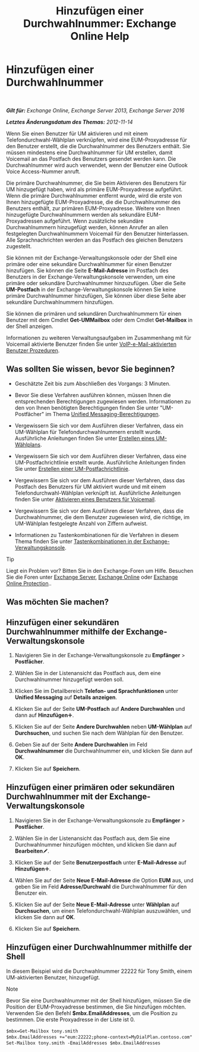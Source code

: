 ﻿---
title: 'Hinzufügen einer Durchwahlnummer: Exchange Online Help'
TOCTitle: Hinzufügen einer Durchwahlnummer
ms:assetid: 1a73c9c8-cb50-4bd7-a101-dadd20e28031
ms:mtpsurl: https://technet.microsoft.com/de-de/library/Dd335124(v=EXCHG.150)
ms:contentKeyID: 50554813
ms.date: 05/23/2018
mtps_version: v=EXCHG.150
ms.translationtype: MT
---

# Hinzufügen einer Durchwahlnummer

 

_**Gilt für:** Exchange Online, Exchange Server 2013, Exchange Server 2016_

_**Letztes Änderungsdatum des Themas:** 2012-11-14_

Wenn Sie einen Benutzer für UM aktivieren und mit einem Telefondurchwahl-Wählplan verknüpfen, wird eine EUM-Proxyadresse für den Benutzer erstellt, die die Durchwahlnummer des Benutzers enthält. Sie müssen mindestens eine Durchwahlnummer für UM erstellen, damit Voicemail an das Postfach des Benutzers gesendet werden kann. Die Durchwahlnummer wird auch verwendet, wenn der Benutzer eine Outlook Voice Access-Nummer anruft.

Die primäre Durchwahlnummer, die Sie beim Aktivieren des Benutzers für UM hinzugefügt haben, wird als primäre EUM-Proxyadresse aufgeführt. Wenn die primäre Durchwahlnummer entfernt wurde, wird die erste von Ihnen hinzugefügte EUM-Proxyadresse, die die Durchwahlnummer des Benutzers enthält, zur primären EUM-Proxyadresse. Weitere von Ihnen hinzugefügte Durchwahlnummern werden als sekundäre EUM-Proxyadressen aufgeführt. Wenn zusätzliche sekundäre Durchwahlnummern hinzugefügt werden, können Anrufer an allen festgelegten Durchwahlnummern Voicemail für den Benutzer hinterlassen. Alle Sprachnachrichten werden an das Postfach des gleichen Benutzers zugestellt.

Sie können mit der Exchange-Verwaltungskonsole oder der Shell eine primäre oder eine sekundäre Durchwahlnummer für einen Benutzer hinzufügen. Sie können die Seite **E-Mail-Adresse** im Postfach des Benutzers in der Exchange-Verwaltungskonsole verwenden, um eine primäre oder sekundäre Durchwahlnummer hinzuzufügen. Über die Seite **UM-Postfach** in der Exchange-Verwaltungskonsole können Sie keine primäre Durchwahlnummer hinzufügen, Sie können über diese Seite aber sekundäre Durchwahlnummern hinzufügen.

Sie können die primären und sekundären Durchwahlnummern für einen Benutzer mit dem Cmdlet **Get-UMMailbox** oder dem Cmdlet **Get-Mailbox** in der Shell anzeigen.

Informationen zu weiteren Verwaltungsaufgaben im Zusammenhang mit für Voicemail aktivierte Benutzer finden Sie unter [VoIP-e-Mail-aktivierten Benutzer Prozeduren](voice-mail-enabled-user-procedures-exchange-2013-help.md).

## Was sollten Sie wissen, bevor Sie beginnen?

  - Geschätzte Zeit bis zum Abschließen des Vorgangs: 3 Minuten.

  - Bevor Sie diese Verfahren ausführen können, müssen Ihnen die entsprechenden Berechtigungen zugewiesen werden. Informationen zu den von Ihnen benötigten Berechtigungen finden Sie unter "UM-Postfächer" im Thema [Unified Messaging-Berechtigungen](unified-messaging-permissions-exchange-2013-help.md).

  - Vergewissern Sie sich vor dem Ausführen dieser Verfahren, dass ein UM-Wählplan für Telefondurchwahlnummern erstellt wurde. Ausführliche Anleitungen finden Sie unter [Erstellen eines UM-Wählplans](create-a-um-dial-plan-exchange-2013-help.md).

  - Vergewissern Sie sich vor dem Ausführen dieser Verfahren, dass eine UM-Postfachrichtlinie erstellt wurde. Ausführliche Anleitungen finden Sie unter [Erstellen einer UM-Postfachrichtlinie](create-a-um-mailbox-policy-exchange-2013-help.md).

  - Vergewissern Sie sich vor dem Ausführen dieser Verfahren, dass das Postfach des Benutzers für UM aktiviert wurde und mit einem Telefondurchwahl-Wählplan verknüpft ist. Ausführliche Anleitungen finden Sie unter [Aktivieren eines Benutzers für Voicemail](enable-a-user-for-voice-mail-exchange-2013-help.md).

  - Vergewissern Sie sich vor dem Ausführen dieser Verfahren, dass die Durchwahlnummer, die dem Benutzer zugewiesen wird, die richtige, im UM-Wählplan festgelegte Anzahl von Ziffern aufweist.

  - Informationen zu Tastenkombinationen für die Verfahren in diesem Thema finden Sie unter [Tastenkombinationen in der Exchange-Verwaltungskonsole](keyboard-shortcuts-in-the-exchange-admin-center-exchange-online-protection-help.md).


> [!TIP]
> Liegt ein Problem vor? Bitten Sie in den Exchange-Foren um Hilfe. Besuchen Sie die Foren unter <A href="https://go.microsoft.com/fwlink/p/?linkid=60612">Exchange Server</A>, <A href="https://go.microsoft.com/fwlink/p/?linkid=267542">Exchange Online</A> oder <A href="https://go.microsoft.com/fwlink/p/?linkid=285351">Exchange Online Protection</A>..



## Was möchten Sie machen?

## Hinzufügen einer sekundären Durchwahlnummer mithilfe der Exchange-Verwaltungskonsole

1.  Navigieren Sie in der Exchange-Verwaltungskonsole zu **Empfänger** \> **Postfächer**.

2.  Wählen Sie in der Listenansicht das Postfach aus, dem eine Durchwahlnummer hinzugefügt werden soll.

3.  Klicken Sie im Detailbereich **Telefon- und Sprachfunktionen** unter **Unified Messaging** auf **Details anzeigen**.

4.  Klicken Sie auf der Seite **UM-Postfach** auf **Andere Durchwahlen** und dann auf **Hinzufügen**![Hinzufügen (Symbol)](images/JJ218640.c1e75329-d6d7-4073-a27d-498590bbb558(EXCHG.150).gif "Hinzufügen (Symbol)").

5.  Klicken Sie auf der Seite **Andere Durchwahlen** neben **UM-Wählplan** auf **Durchsuchen**, und suchen Sie nach dem Wählplan für den Benutzer.

6.  Geben Sie auf der Seite **Andere Durchwahlen** im Feld **Durchwahlnummer** die Durchwahlnummer ein, und klicken Sie dann auf **OK**.

7.  Klicken Sie auf **Speichern**.

## Hinzufügen einer primären oder sekundären Durchwahlnummer mit der Exchange-Verwaltungskonsole

1.  Navigieren Sie in der Exchange-Verwaltungskonsole zu **Empfänger** \> **Postfächer**.

2.  Wählen Sie in der Listenansicht das Postfach aus, dem Sie eine Durchwahlnummer hinzufügen möchten, und klicken Sie dann auf **Bearbeiten**![Bearbeitungssymbol](images/Bb124582.6f53ccb2-1f13-4c02-bea0-30690e6ea71d(EXCHG.150).gif "Bearbeitungssymbol").

3.  Klicken Sie auf der Seite **Benutzerpostfach** unter **E-Mail-Adresse** auf **Hinzufügen**![Hinzufügen (Symbol)](images/JJ218640.c1e75329-d6d7-4073-a27d-498590bbb558(EXCHG.150).gif "Hinzufügen (Symbol)").

4.  Wählen Sie auf der Seite **Neue E-Mail-Adresse** die Option **EUM** aus, und geben Sie im Feld **Adresse/Durchwahl** die Durchwahlnummer für den Benutzer ein.

5.  Klicken Sie auf der Seite **Neue E-Mail-Adresse** unter **Wählplan** auf **Durchsuchen**, um einen Telefondurchwahl-Wählplan auszuwählen, und klicken Sie dann auf **OK**.

6.  Klicken Sie auf **Speichern**.

## Hinzufügen einer Durchwahlnummer mithilfe der Shell

In diesem Beispiel wird die Durchwahlnummer 22222 für Tony Smith, einem UM-aktivierten Benutzer, hinzugefügt.


> [!NOTE]
> Bevor Sie eine Durchwahlnummer mit der Shell hinzufügen, müssen Sie die Position der EUM-Proxyadresse bestimmen, die Sie hinzufügen möchten. Verwenden Sie den Befehl <STRONG>$mbx.EmailAddresses</STRONG>, um die Position zu bestimmen. Die erste Proxyadresse in der Liste ist 0.



    $mbx=Get-Mailbox tony.smith
    $mbx.EmailAddresses +="eum:22222;phone-context=MyDialPlan.contoso.com"
    Set-Mailbox tony.smith -EmailAddresses $mbx.EmailAddresses

